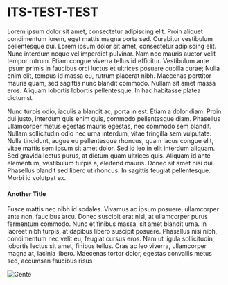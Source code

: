 # ITS-TEST-TEST

Lorem ipsum dolor sit amet, consectetur adipiscing elit. Proin aliquet condimentum lorem, eget mattis magna porta sed. Curabitur vestibulum pellentesque dui. Lorem ipsum dolor sit amet, consectetur adipiscing elit. Nunc interdum neque vel imperdiet pulvinar. Nam nec mauris auctor velit tempor rutrum. Etiam congue viverra tellus id efficitur. Vestibulum ante ipsum primis in faucibus orci luctus et ultrices posuere cubilia curae; Nulla enim elit, tempus id massa eu, rutrum placerat nibh. Maecenas porttitor mauris quam, sed sagittis nunc blandit commodo. Nullam sit amet massa eros. Aliquam lobortis lobortis pellentesque. In hac habitasse platea dictumst.

Nunc turpis odio, iaculis a blandit ac, porta in est. Etiam a dolor diam. Proin dui justo, interdum quis enim quis, commodo pellentesque diam. Phasellus ullamcorper metus egestas mauris egestas, nec commodo sem blandit. Nullam sollicitudin odio nec urna interdum, vitae fringilla sem vulputate. Nulla tincidunt, augue eu pellentesque rhoncus, quam lacus congue elit, vitae mattis sem ipsum sit amet dolor. Sed id leo in elit interdum aliquam. Sed gravida lectus purus, at dictum quam ultrices quis. Aliquam id ante elementum, vestibulum turpis a, eleifend mauris. Donec sit amet nisi dui. Phasellus blandit sed libero ut rhoncus. In sagittis feugiat pellentesque. Morbi id volutpat ex.

#### Another Title

Fusce mattis nec nibh id sodales. Vivamus ac ipsum posuere, ullamcorper ante non, faucibus arcu. Donec suscipit erat nisi, at ullamcorper purus fermentum commodo. Nunc et finibus massa, sit amet blandit urna. In laoreet nibh turpis, at dapibus libero suscipit posuere. Phasellus nisi nibh, condimentum nec velit eu, feugiat cursus eros. Nam ut ligula sollicitudin, lobortis lectus sit amet, finibus tellus. Cras ac leo viverra, ullamcorper magna at, lacinia libero. Maecenas tortor dolor, egestas convallis metus sed, accumsan faucibus risus

![Gente](https://www.chronophoto.app/katylies/1975/18.JPEG)
